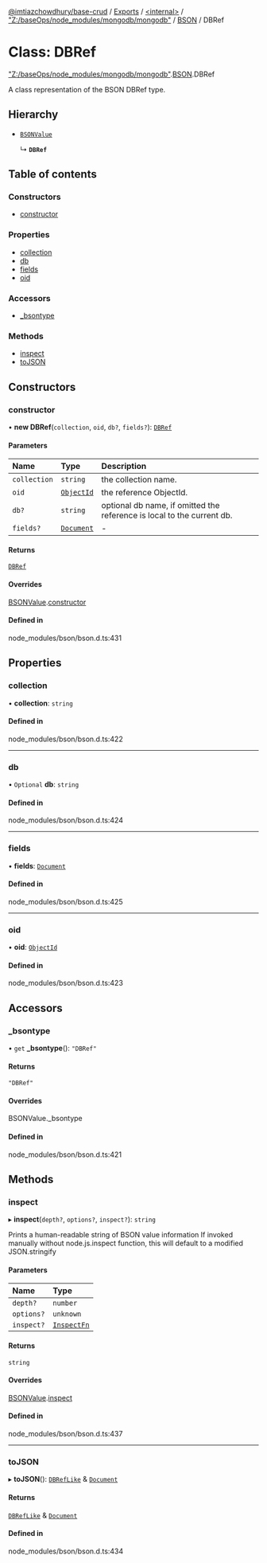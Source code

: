 [@imtiazchowdhury/base-crud](../README.md) / [Exports](../modules.md) / [\<internal\>](../modules/internal_.md) / ["Z:/baseOps/node\_modules/mongodb/mongodb"](../modules/internal_._Z__baseOps_node_modules_mongodb_mongodb_.md) / [BSON](../modules/internal_._Z__baseOps_node_modules_mongodb_mongodb_.BSON.md) / DBRef

# Class: DBRef

["Z:/baseOps/node\_modules/mongodb/mongodb"](../modules/internal_._Z__baseOps_node_modules_mongodb_mongodb_.md).[BSON](../modules/internal_._Z__baseOps_node_modules_mongodb_mongodb_.BSON.md).DBRef

A class representation of the BSON DBRef type.

## Hierarchy

- [`BSONValue`](internal_._Z__baseOps_node_modules_mongodb_mongodb_.BSON.BSONValue.md)

  ↳ **`DBRef`**

## Table of contents

### Constructors

- [constructor](internal_._Z__baseOps_node_modules_mongodb_mongodb_.BSON.DBRef.md#constructor)

### Properties

- [collection](internal_._Z__baseOps_node_modules_mongodb_mongodb_.BSON.DBRef.md#collection)
- [db](internal_._Z__baseOps_node_modules_mongodb_mongodb_.BSON.DBRef.md#db)
- [fields](internal_._Z__baseOps_node_modules_mongodb_mongodb_.BSON.DBRef.md#fields)
- [oid](internal_._Z__baseOps_node_modules_mongodb_mongodb_.BSON.DBRef.md#oid)

### Accessors

- [\_bsontype](internal_._Z__baseOps_node_modules_mongodb_mongodb_.BSON.DBRef.md#_bsontype)

### Methods

- [inspect](internal_._Z__baseOps_node_modules_mongodb_mongodb_.BSON.DBRef.md#inspect)
- [toJSON](internal_._Z__baseOps_node_modules_mongodb_mongodb_.BSON.DBRef.md#tojson)

## Constructors

### constructor

• **new DBRef**(`collection`, `oid`, `db?`, `fields?`): [`DBRef`](internal_._Z__baseOps_node_modules_mongodb_mongodb_.BSON.DBRef.md)

#### Parameters

| Name | Type | Description |
| :------ | :------ | :------ |
| `collection` | `string` | the collection name. |
| `oid` | [`ObjectId`](internal_._Z__baseOps_node_modules_mongodb_mongodb_.BSON.ObjectId.md) | the reference ObjectId. |
| `db?` | `string` | optional db name, if omitted the reference is local to the current db. |
| `fields?` | [`Document`](../interfaces/internal_.Document-1.md) | - |

#### Returns

[`DBRef`](internal_._Z__baseOps_node_modules_mongodb_mongodb_.BSON.DBRef.md)

#### Overrides

[BSONValue](internal_._Z__baseOps_node_modules_mongodb_mongodb_.BSON.BSONValue.md).[constructor](internal_._Z__baseOps_node_modules_mongodb_mongodb_.BSON.BSONValue.md#constructor)

#### Defined in

node_modules/bson/bson.d.ts:431

## Properties

### collection

• **collection**: `string`

#### Defined in

node_modules/bson/bson.d.ts:422

___

### db

• `Optional` **db**: `string`

#### Defined in

node_modules/bson/bson.d.ts:424

___

### fields

• **fields**: [`Document`](../interfaces/internal_.Document-1.md)

#### Defined in

node_modules/bson/bson.d.ts:425

___

### oid

• **oid**: [`ObjectId`](internal_._Z__baseOps_node_modules_mongodb_mongodb_.BSON.ObjectId.md)

#### Defined in

node_modules/bson/bson.d.ts:423

## Accessors

### \_bsontype

• `get` **_bsontype**(): ``"DBRef"``

#### Returns

``"DBRef"``

#### Overrides

BSONValue.\_bsontype

#### Defined in

node_modules/bson/bson.d.ts:421

## Methods

### inspect

▸ **inspect**(`depth?`, `options?`, `inspect?`): `string`

Prints a human-readable string of BSON value information
If invoked manually without node.js.inspect function, this will default to a modified JSON.stringify

#### Parameters

| Name | Type |
| :------ | :------ |
| `depth?` | `number` |
| `options?` | `unknown` |
| `inspect?` | [`InspectFn`](../modules/internal_.md#inspectfn) |

#### Returns

`string`

#### Overrides

[BSONValue](internal_._Z__baseOps_node_modules_mongodb_mongodb_.BSON.BSONValue.md).[inspect](internal_._Z__baseOps_node_modules_mongodb_mongodb_.BSON.BSONValue.md#inspect)

#### Defined in

node_modules/bson/bson.d.ts:437

___

### toJSON

▸ **toJSON**(): [`DBRefLike`](../interfaces/internal_._Z__baseOps_node_modules_mongodb_mongodb_.BSON.DBRefLike.md) & [`Document`](../interfaces/internal_.Document-1.md)

#### Returns

[`DBRefLike`](../interfaces/internal_._Z__baseOps_node_modules_mongodb_mongodb_.BSON.DBRefLike.md) & [`Document`](../interfaces/internal_.Document-1.md)

#### Defined in

node_modules/bson/bson.d.ts:434
